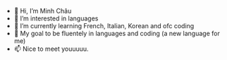 - 👋 Hi, I’m Minh Châu
- 👀 I’m interested in languages
- 🌱 I’m currently learning French, Italian, Korean and ofc coding
- 💞️ My goal to be fluentely in languages and coding (a new language for me)
- 📫 Nice to meet youuuuu.

<!---
minhchau21/minhchau21 is a ✨ special ✨ repository because its `README.md` (this file) appears on your GitHub profile.
You can click the Preview link to take a look at your changes.
--->
